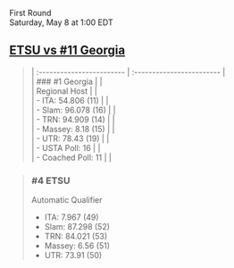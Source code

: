 First Round  
Saturday, May 8 at 1:00 EDT
## [ETSU vs #11 Georgia](https://www.ncaa.com/game/5833390) 

> | :------------------------ | :------------------------ |  
> | ### #1 Georgia            | |  
> | Regional Host             | |  
> | - ITA: 54.806 (11)        | |  
> | - Slam: 96.078 (16)       | |  
> | - TRN: 94.909 (14)        | |  
> | - Massey: 8.18 (15)       | |  
> | - UTR: 78.43 (19)         | |  
> | - USTA Poll: 16           | |  
> | - Coached Poll: 11        | |  

> ### #4 ETSU  
> Automatic Qualifier  
> - ITA: 7.967 (49)  
> - Slam: 87.298 (52)  
> - TRN: 84.021 (53)  
> - Massey: 6.56 (51)  
> - UTR: 73.91 (50)  